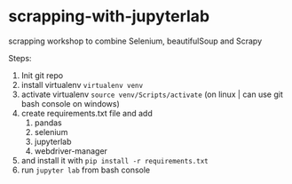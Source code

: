 # scrapping-with-jupyterlab

 scrapping workshop to combine Selenium, beautifulSoup and Scrapy

Steps:

1. Init git repo
1. install virtualenv `virtualenv venv`
1. activate virtualenv `source venv/Scripts/activate` (on linux | can use git bash console on windows)
1. create requirements.txt file and add
    1. pandas
    1. selenium
    1. jupyterlab
    1. webdriver-manager
1. and install it with `pip install -r requirements.txt`
1. run `jupyter lab` from bash console

